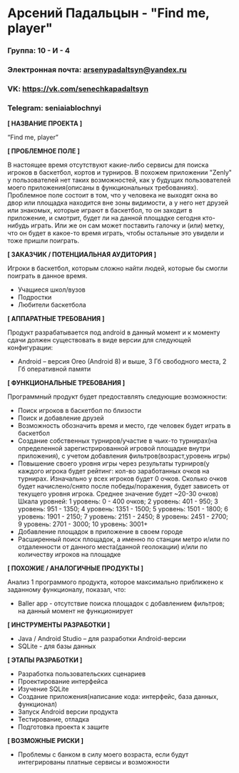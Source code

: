# Арсений Падальцын - "Find me, player"

### Группа: 10 - И - 4
### Электронная почта: arsenypadaltsyn@yandex.ru
### VK: https://vk.com/senechkapadaltsyn
### Telegram: seniaiablochnyi


**[ НАЗВАНИЕ ПРОЕКТА ]**

“Find me, player”

**[ ПРОБЛЕМНОЕ ПОЛЕ ]**

В настоящее время отсутствуют какие-либо сервисы для поиска игроков в баскетбол, кортов и турниров. В похожем приложении "Zenly" у пользователей нет таких возможностей, как у будущих пользователей моего приложения(описаны в функциональных требованиях). Проблемное поле состоит в том, что у человека не выходят окна во двор или площадка находится вне зоны видимости, а у него нет друзей или знакомых, которые играют в баскетбол, то он заходит в приложение, и смотрит, будет ли на данной площадке сегодня кто-нибудь играть.
Или же он сам может поставить галочку и (или) метку, что он будет в какое-то время играть, чтобы остальные это увидели и тоже пришли поиграть.

**[ ЗАКАЗЧИК / ПОТЕНЦИАЛЬНАЯ АУДИТОРИЯ ]**

Игроки в баскетбол, которым сложно найти людей, которые бы смогли поиграть в данное время.

* Учащиеся школ/вузов
* Подростки
* Любители баскетбола

**[ АППАРАТНЫЕ ТРЕБОВАНИЯ ]** 

Продукт разрабатывается под android в данный момент и к моменту сдачи должен существовать в виде версии для следующей конфигурации:

* Android – версия Oreo (Android 8) и выше, 3 Гб свободного места, 2 Гб оперативной памяти

**[ ФУНКЦИОНАЛЬНЫЕ ТРЕБОВАНИЯ ]**

Программный продукт будет предоставлять следующие возможности:
* Поиск игроков в баскетбол по близости 
* Поиск и добавление друзей
* Возможность обозначить время и место, где человек будет играть в баскетбол 
* Создание собственных турниров/участие в чьих-то турнирах(на определенной зарегистрированной игровой площадке внутри приложения), с учетом добавления фильтров(возраст,уровень игры)
* Повышение своего уровня игры через результаты турниров(у каждого игрока будет рейтинг: кол-во заработанных очков на турнирах. Изначально у  всех игроков будет 0 очков. Сколько очков будет начислено/снято после победы/поражения, будет зависеть от текущего уровня игрока. Среднее значение будет ~20-30 очков)
Шкала уровней: 1 уровень: 0 - 400 очков; 2 уровень: 401 - 950; 3 уровень: 951 - 1350; 4 уровень: 1351 - 1500; 5 уровень: 1501 - 1800; 6 уровень: 1901 - 2150; 7 уровень: 2151 - 2450; 8 уровень: 2451 - 2700; 9 уровень: 2701 - 3000; 10 уровень: 3001+ 
* Добавление площадок в приложение в своем городе
* Расширенный поиск площадок, а именно по станции метро и/или по отдаленности от данного места(данной геолокации) и/или по количеству игроков на площадке

**[ ПОХОЖИЕ / АНАЛОГИЧНЫЕ ПРОДУКТЫ ]**

Анализ 1 программого продукта, которое максимально приближено к заданному функционалу, показал, что:

* Baller app - отсутствие поиска площадок с добавлением фильтров; на данный момент не функционирует

**[ ИНСТРУМЕНТЫ РАЗРАБОТКИ ]**

*	Java / Android Studio – для разработки Android-версии
* SQLite - для базы данных

**[ ЭТАПЫ РАЗРАБОТКИ ]**

*	Разработка пользовательских сценариев
*	Проектирование интерфейса
*	Изучение SQLite
*	Создание приложения(написание кода: интерфейс, база данных, функционал)
*	Запуск Android версии продукта
*	Тестирование, отладка
*	Подготовка проекта к защите

**[ ВОЗМОЖНЫЕ РИСКИ ]**
* Проблемы с банком в силу моего возраста, если будут интегрированы платные сервисы и возможности
